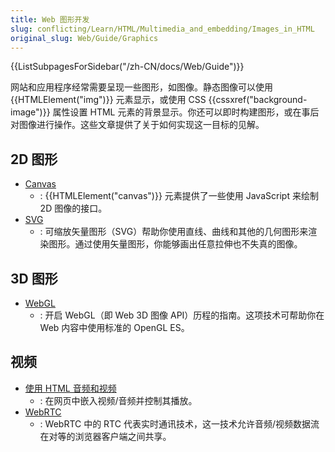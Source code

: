 ```yaml
---
title: Web 图形开发
slug: conflicting/Learn/HTML/Multimedia_and_embedding/Images_in_HTML
original_slug: Web/Guide/Graphics
---
```


<section id="Quick_links">
  {{ListSubpagesForSidebar("/zh-CN/docs/Web/Guide")}}
</section>

网站和应用程序经常需要呈现一些图形，如图像。静态图像可以使用 {{HTMLElement("img")}} 元素显示，或使用 CSS {{cssxref("background-image")}} 属性设置 HTML 元素的背景显示。你还可以即时构建图形，或在事后对图像进行操作。这些文章提供了关于如何实现这一目标的见解。

## 2D 图形

- [Canvas](/zh-CN/docs/Web/API/Canvas_API)
  - : {{HTMLElement("canvas")}} 元素提供了一些使用 JavaScript 来绘制 2D 图像的接口。
- [SVG](/zh-CN/docs/Web/SVG)
  - : 可缩放矢量图形（SVG）帮助你使用直线、曲线和其他的几何图形来渲染图形。通过使用矢量图形，你能够画出任意拉伸也不失真的图像。

## 3D 图形

- [WebGL](/zh-CN/docs/Web/API/WebGL_API)
  - : 开启 WebGL（即 Web 3D 图像 API）历程的指南。这项技术可帮助你在 Web 内容中使用标准的 OpenGL ES。

## 视频

- [使用 HTML 音频和视频](/zh-CN/docs/Learn/HTML/Multimedia_and_embedding/Video_and_audio_content)
  - : 在网页中嵌入视频/音频并控制其播放。
- [WebRTC](/zh-CN/docs/Web/API/WebRTC_API)
  - : WebRTC 中的 RTC 代表实时通讯技术，这一技术允许音频/视频数据流在对等的浏览器客户端之间共享。
